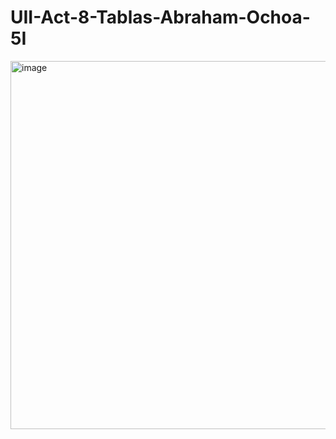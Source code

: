 # UII-Act-8-Tablas-Abraham-Ochoa-5I

<img width="1748" height="589" alt="image" src="https://github.com/user-attachments/assets/e76be733-b733-4a15-b3e3-f6a6cac1f5e6" />
